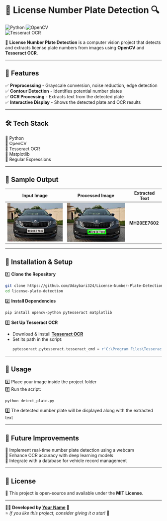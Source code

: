 # 🚗 License Number Plate Detection 🔍  

![Python](https://img.shields.io/badge/Python-3.8%2B-blue) 
![OpenCV](https://img.shields.io/badge/OpenCV-✔️-green)  
![Tesseract OCR](https://img.shields.io/badge/Tesseract%20OCR-✔️-orange)  

🚀 **License Number Plate Detection** is a computer vision project that detects and extracts license plate numbers from images using **OpenCV** and **Tesseract OCR**.

---

## 📌 Features  
✅ **Preprocessing** - Grayscale conversion, noise reduction, edge detection  
✅ **Contour Detection** - Identifies potential number plates  
✅ **OCR Processing** - Extracts text from the detected plate  
✅ **Interactive Display** - Shows the detected plate and OCR results  

---

## 🛠️ Tech Stack  
🔹 Python  
🔹 OpenCV  
🔹 Tesseract OCR  
🔹 Matplotlib  
🔹 Regular Expressions  

---

## 📸 Sample Output  

| Input Image  | Processed Image | Extracted Text |
|-------------|---------------|----------------|
| ![Input](Images/Input/input.jpg) | ![Processed](Images/Input/output6.PNG) | **MH20EE7602** |

---

## 🚀 Installation & Setup  

1️⃣ **Clone the Repository**  
```sh
git clone https://github.com/Udaybari324/License-Number-Plate-Detection.git
cd license-plate-detection
```

2️⃣ **Install Dependencies**  
```sh
pip install opencv-python pytesseract matplotlib
```

3️⃣ **Set Up Tesseract OCR**  
- Download & install **[Tesseract OCR](https://github.com/tesseract-ocr/tesseract)**
- Set its path in the script:  
  ```python
  pytesseract.pytesseract.tesseract_cmd = r'C:\Program Files\Tesseract-OCR\tesseract.exe'
  ```

---

## 🔧 Usage  

1️⃣ Place your image inside the project folder  
2️⃣ Run the script:  
```sh
python detect_plate.py
```
3️⃣ The detected number plate will be displayed along with the extracted text  

---

## 🎯 Future Improvements  
📌 Implement real-time number plate detection using a webcam  
📌 Enhance OCR accuracy with deep learning models  
📌 Integrate with a database for vehicle record management  

---

## 📜 License  
📝 This project is open-source and available under the **MIT License**.  

---

👨‍💻 **Developed by [Your Name](https://github.com/Udaybari324) 🚀**  
⭐ _If you like this project, consider giving it a star!_ 🌟
